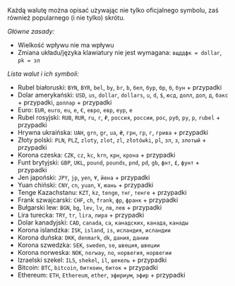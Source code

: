 Każdą walutę można opisać używając nie tylko oficjalnego symbolu, zaś również popularnego (i nie tylko) skrótu.

*Główne zasady:*
- Wielkość wpływu nie ma wpływu
- Zmiana układu/języka klawiatury nie jest wymagana: `вщддфк = dollar`, `pk = зл`

*Lista walut i ich symboli:*
- Rubel białoruski:
`BYN`, `BYR`, `bel`, `by`, `br`, `b`, `бел`, `бур`, `бр`, `б`, `бун` + przypadki
- Dolar amerykański:
`USD`, `us`, `dollar`, `dollars`, `u`, `d`, `$`, `юсд`, `долл`, `дол`, `д`, `бакс` + przypadki, `доллар` + przypadki
- Euro:
`EUR`, `euro`, `eu`, `e`, `€`, `евро`, `евр`, `еур`, `е`
- Rubel rosyjski:
`RUB`, `RUR`, `ru`, `r`, `₽`, `россия`, `россии`, `рос`, `руб`, `ру`, `р`, `rubel` + przypadki
- Hrywna ukraińska:
`UAH`, `grn`, `gr`, `ua`, `₴`, `грн`, `гр`, `г`, `грива` + przypadki
- Złoty polski:
`PLN`, `PLZ`, `zloty`, `zlot`, `zl`, `złotówki`, `pl`, `зл`, `з`, `злотый` + przypadki
- Korona czeska:
`CZK`, `cz`, `kc`, `krn`, `крн`, `крона` + przypadki
- Funt brytyjski:
`GBP`, `UKL`, `pound`, `pounds`, `pnd`, `pd`, `gb`, `фнт`, `£`, `фунт` + przypadki
- Jen japoński:
`JPY`, `jp`, `yen`, `¥`, `йена` + przypadki
- Yuan chiński:
`CNY`, `cn`, `yuan`, `Ұ`, `юань` + przypadki
- Tenge Kazachstanu:
`KZT`, `kz`, `tenge`, `тнг`, `тенге` + przypadki
- Frank szwajcarski:
`CHF`, `ch`, `frank`, `фр`, `франк` + przypadki
- Bułgarski lew:
`BGN`, `bg`, `lev`, `lv`, `лв`, `лев` + przypadki
- Lira turecka:
`TRY`, `tr`, `lira`, `лира` + przypadki
- Dolar kanadyjski:
`CAD`, `canada`, `ca`, `канадских`, `канада`, `канады`
- Korona islandzka:
`ISK`, `island`, `is`, `исландия`, `исландии`
- Korona duńska: 
`DKK`, `denmark`, `dk`, `дания`, `дании`
- Korona szwedzka: 
`SEK`, `sweden`, `se`, `швеция`, `швеции`
- Korona norweska:
`NOK`, `norway`, `no`, `норвегия`, `норвегии`
- Izraelski szekel:
`ILS`, `shekel`, `il`, `шекель` + przypadki
- Bitcoin:
`BTC`, `bitcoin`, `биткоин`, `биток` + przypadki
- Ethereum:
`ETH`, `Ethereum`, `ether`, `эфириум`, `эфир` + przypadki